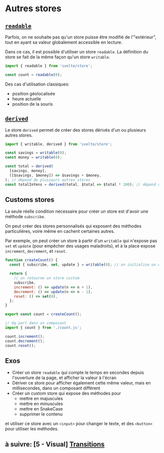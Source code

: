 # Autres stores

## [`readable`](https://svelte.dev/docs#run-time-svelte-store-readable)

Parfois, on ne souhaite pas qu'un store puisse être modifié de l'"extérieur", tout en ayant sa valeur globalement accessible en lecture.

Dans ce cas, il est possible d'utiliser un store `readable`. La définition du store se fait de la même façon qu'un store `writable`.

```js
import { readable } from 'svelte/store';

const count = readable(0);
```

Des cas d'utilisation classiques:

- position géolocalisée
- heure actuelle
- position de la souris

## [`derived`](https://svelte.dev/docs#run-time-svelte-store-derived)

Le store `derived` permet de créer des stores dérivés d'un ou plusieurs autres stores.

```js
import { writable, derived } from 'svelte/store';

const savings = writable(0);
const money = writable(0);

const total = derived(
  [savings, money],
  ([$savings, $money]) => $savings + $money,
); // dépend de plusieurs autres stores
const totalInYens = derived(total, $total => $total * 100); // dépend de un seul autre store
```

## Customs stores

La seule réelle condition nécessaire pour créer un store est d'avoir une méthode `subscribe`.

On peut créer des stores personnalisés qui exposent des méthodes particulières, voire même en cachent certaines autres.

Par exemple, on peut créer un store à partir d'un `writable` qui n'expose pas `set` et `update` (pour empêcher des usages maladroits), et à la place expose `increment`, `decrement`, et `reset`.

```js
function createCount() {
  const { subscribe, set, update } = writable(0); // on initialise un writable classique

  return {
    // on retourne un store custom
    subscribe,
    increment: () => update(n => n + 1),
    decrement: () => update(n => n - 1),
    reset: () => set(0),
  };
}

export const count = createCount();

// Qq part dans un composant
import { count } from './count.js';

count.increment();
count.decrement();
count.reset();
```

## Exos

- Créer un store `readable` qui compte le temps en secondes depuis l'ouverture de la page, et afficher la valeur à l'écran
- Dériver ce store pour afficher également cette même valeur, mais en millisecondes, dans un composant différent
- Créer un custom store qui expose des méthodes pour
  - mettre en majuscules
  - mettre en minuscules
  - mettre en SnakeCase
  - supprimer le contenu

et utiliser ce store avec un `<input>` pour changer le texte, et des `<button>` pour utiliser les méthodes.

## à suivre: [5 - Visual] [Transitions](../5_visual/5-1_transitions.md)
